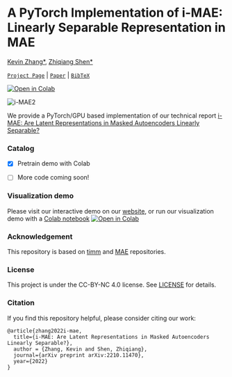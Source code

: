 # A PyTorch Implementation of i-MAE: Linearly Separable Representation in MAE
[Kevin Zhang*](https://kzyz.netlify.com/), [Zhiqiang Shen*](http://zhiqiangshen.com/)

[`Project Page`](https://zhiqiangshen.com/projects/i-mae/) 
| [`Paper`](https://arxiv.org/abs/2210.11470) 
| [`BibTeX`](#citation)

[![Open in Colab](https://colab.research.google.com/assets/colab-badge.svg)](https://colab.research.google.com/github/vision-learning-acceleration-lab/i-mae/blob/main/i-MAE_demo.ipynb)  

![i-MAE2](https://user-images.githubusercontent.com/52997677/196735725-496592d3-5883-4db4-ba34-04d0a8dab535.svg)


We provide a PyTorch/GPU based implementation of our technical report [i-MAE: Are Latent Representations in Masked Autoencoders Linearly Separable?
](https://arxiv.org/abs/2210.11470)

### Catalog
- [x] Pretrain demo with Colab
- [ ] More code coming soon!




### Visualization demo

Please visit our interactive demo on our [website](https://zhiqiangshen.com/projects/i-mae/), or run our visualization demo with a [Colab notebook](https://colab.research.google.com/github/vision-learning-acceleration-lab/i-mae/blob/main/i-MAE_demo.ipynb) [![Open in Colab](https://colab.research.google.com/assets/colab-badge.svg)](https://colab.research.google.com/github/vision-learning-acceleration-lab/i-mae/blob/main/i-MAE_demo.ipynb)  
### Acknowledgement

This repository is based on [timm](https://github.com/rwightman/pytorch-image-models/tree/master/timm) and [MAE](https://github.com/facebookresearch/mae) repositories.

### License

This project is under the CC-BY-NC 4.0 license. See [LICENSE](LICENSE) for details.

### Citation

If you find this repository helpful, please consider citing our work:

```
@article{zhang2022i-mae,
  title={i-MAE: Are Latent Representations in Masked Autoencoders Linearly Separable?},
  author = {Zhang, Kevin and Shen, Zhiqiang},
  journal={arXiv preprint arXiv:2210.11470},
  year={2022}
}
```
